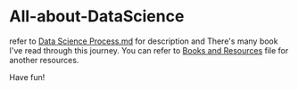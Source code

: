 # All-about-DataScience

refer to [Data Science Process.md](https://github.com/samanshahin/All-about-DataScience/blob/main/Data_Science_Process.md) for description and There's many book I've read through this journey.
You can refer to [Books and Resources](https://github.com/samanshahin/All-about-DataScience/blob/main/Books_and_Resources.md) file for another resources.

Have fun!
